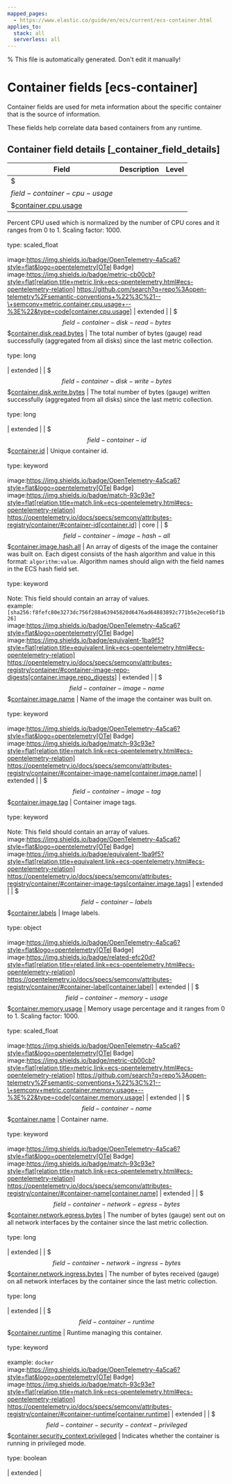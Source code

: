 ```yaml
---
mapped_pages:
  - https://www.elastic.co/guide/en/ecs/current/ecs-container.html
applies_to:
  stack: all
  serverless: all
---
```

% This file is automatically generated. Don't edit it manually!

# Container fields [ecs-container]

Container fields are used for meta information about the specific container that is the source of information.

These fields help correlate data based containers from any runtime.

## Container field details [_container_field_details]

| Field | Description | Level |
| --- | --- | --- |
| $$$field-container-cpu-usage$$$[container.cpu.usage](#field-container-cpu-usage) |
Percent CPU used which is normalized by the number of CPU cores and it ranges from 0 to 1. Scaling factor: 1000.<br><br>type: scaled_float<br><br>
image:https://img.shields.io/badge/OpenTelemetry-4a5ca6?style=flat&logo=opentelemetry[OTel Badge] image:https://img.shields.io/badge/metric-cb00cb?style=flat[relation,title=metric,link=ecs-opentelemetry.html#ecs-opentelemetry-relation] https://github.com/search?q=repo%3Aopen-telemetry%2Fsemantic-conventions+%22%3C%21--\+semconv+metric.container.cpu.usage+--%3E%22&type=code[container.cpu.usage] | extended |
| $$$field-container-disk-read-bytes$$$[container.disk.read.bytes](#field-container-disk-read-bytes) |
The total number of bytes (gauge) read successfully (aggregated from all disks) since the last metric collection.<br><br>type: long<br><br>
 | extended |
| $$$field-container-disk-write-bytes$$$[container.disk.write.bytes](#field-container-disk-write-bytes) |
The total number of bytes (gauge) written successfully (aggregated from all disks) since the last metric collection.<br><br>type: long<br><br>
 | extended |
| $$$field-container-id$$$[container.id](#field-container-id) |
Unique container id.<br><br>type: keyword<br><br>
image:https://img.shields.io/badge/OpenTelemetry-4a5ca6?style=flat&logo=opentelemetry[OTel Badge] image:https://img.shields.io/badge/match-93c93e?style=flat[relation,title=match,link=ecs-opentelemetry.html#ecs-opentelemetry-relation] https://opentelemetry.io/docs/specs/semconv/attributes-registry/container/#container-id[container.id] | core |
| $$$field-container-image-hash-all$$$[container.image.hash.all](#field-container-image-hash-all) |
An array of digests of the image the container was built on. Each digest consists of the hash algorithm and value in this format: `algorithm:value`. Algorithm names should align with the field names in the ECS hash field set.<br><br>type: keyword<br><br>
Note: This field should contain an array of values.<br>
example: `[sha256:f8fefc80e3273dc756f288a63945820d6476ad64883892c771b5e2ece6bf1b26]`<br>image:https://img.shields.io/badge/OpenTelemetry-4a5ca6?style=flat&logo=opentelemetry[OTel Badge] image:https://img.shields.io/badge/equivalent-1ba9f5?style=flat[relation,title=equivalent,link=ecs-opentelemetry.html#ecs-opentelemetry-relation] https://opentelemetry.io/docs/specs/semconv/attributes-registry/container/#container-image-repo-digests[container.image.repo_digests] | extended |
| $$$field-container-image-name$$$[container.image.name](#field-container-image-name) |
Name of the image the container was built on.<br><br>type: keyword<br><br>
image:https://img.shields.io/badge/OpenTelemetry-4a5ca6?style=flat&logo=opentelemetry[OTel Badge] image:https://img.shields.io/badge/match-93c93e?style=flat[relation,title=match,link=ecs-opentelemetry.html#ecs-opentelemetry-relation] https://opentelemetry.io/docs/specs/semconv/attributes-registry/container/#container-image-name[container.image.name] | extended |
| $$$field-container-image-tag$$$[container.image.tag](#field-container-image-tag) |
Container image tags.<br><br>type: keyword<br><br>
Note: This field should contain an array of values.<br>
image:https://img.shields.io/badge/OpenTelemetry-4a5ca6?style=flat&logo=opentelemetry[OTel Badge] image:https://img.shields.io/badge/equivalent-1ba9f5?style=flat[relation,title=equivalent,link=ecs-opentelemetry.html#ecs-opentelemetry-relation] https://opentelemetry.io/docs/specs/semconv/attributes-registry/container/#container-image-tags[container.image.tags] | extended |
| $$$field-container-labels$$$[container.labels](#field-container-labels) |
Image labels.<br><br>type: object<br><br>
image:https://img.shields.io/badge/OpenTelemetry-4a5ca6?style=flat&logo=opentelemetry[OTel Badge] image:https://img.shields.io/badge/related-efc20d?style=flat[relation,title=related,link=ecs-opentelemetry.html#ecs-opentelemetry-relation] https://opentelemetry.io/docs/specs/semconv/attributes-registry/container/#container-label[container.label] | extended |
| $$$field-container-memory-usage$$$[container.memory.usage](#field-container-memory-usage) |
Memory usage percentage and it ranges from 0 to 1. Scaling factor: 1000.<br><br>type: scaled_float<br><br>
image:https://img.shields.io/badge/OpenTelemetry-4a5ca6?style=flat&logo=opentelemetry[OTel Badge] image:https://img.shields.io/badge/metric-cb00cb?style=flat[relation,title=metric,link=ecs-opentelemetry.html#ecs-opentelemetry-relation] https://github.com/search?q=repo%3Aopen-telemetry%2Fsemantic-conventions+%22%3C%21--\+semconv+metric.container.memory.usage+--%3E%22&type=code[container.memory.usage] | extended |
| $$$field-container-name$$$[container.name](#field-container-name) |
Container name.<br><br>type: keyword<br><br>
image:https://img.shields.io/badge/OpenTelemetry-4a5ca6?style=flat&logo=opentelemetry[OTel Badge] image:https://img.shields.io/badge/match-93c93e?style=flat[relation,title=match,link=ecs-opentelemetry.html#ecs-opentelemetry-relation] https://opentelemetry.io/docs/specs/semconv/attributes-registry/container/#container-name[container.name] | extended |
| $$$field-container-network-egress-bytes$$$[container.network.egress.bytes](#field-container-network-egress-bytes) |
The number of bytes (gauge) sent out on all network interfaces by the container since the last metric collection.<br><br>type: long<br><br>
 | extended |
| $$$field-container-network-ingress-bytes$$$[container.network.ingress.bytes](#field-container-network-ingress-bytes) |
The number of bytes received (gauge) on all network interfaces by the container since the last metric collection.<br><br>type: long<br><br>
 | extended |
| $$$field-container-runtime$$$[container.runtime](#field-container-runtime) |
Runtime managing this container.<br><br>type: keyword<br><br>
example: `docker`<br>image:https://img.shields.io/badge/OpenTelemetry-4a5ca6?style=flat&logo=opentelemetry[OTel Badge] image:https://img.shields.io/badge/match-93c93e?style=flat[relation,title=match,link=ecs-opentelemetry.html#ecs-opentelemetry-relation] https://opentelemetry.io/docs/specs/semconv/attributes-registry/container/#container-runtime[container.runtime] | extended |
| $$$field-container-security-context-privileged$$$[container.security_context.privileged](#field-container-security-context-privileged) |
Indicates whether the container is running in privileged mode.<br><br>type: boolean<br><br>
 | extended |


